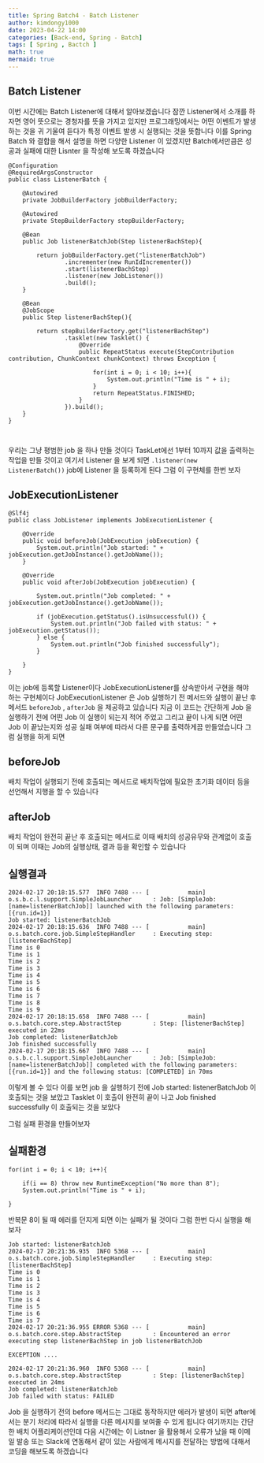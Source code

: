```yaml
---
title: Spring Batch4 - Batch Listener
author: kimdongy1000
date: 2023-04-22 14:00
categories: [Back-end, Spring - Batch]
tags: [ Spring , Bactch ]
math: true
mermaid: true
---
```


## Batch Listener
이번 시간에는 Batch Listener에 대해서 알아보겠습니다 잠깐 Listener에서 소개를 하자면 영어 뜻으로는 경청자를 뜻을 가지고 있지만 프로그래밍에서는 어떤 이벤트가 발생하는 것을 귀 기울여 듣다가 특정 이벤트 발생 시 실행되는 것을 뜻합니다 이를 Spring Batch 와 결합을 해서 설명을 하면 다양한 Listener 이 있겠지만 Batch에서만큼은 성공과 실패에 대한 Lisnter 을 작성해 보도록 하겠습니다

```
@Configuration
@RequiredArgsConstructor
public class ListenerBatch {

    @Autowired
    private JobBuilderFactory jobBuilderFactory;

    @Autowired
    private StepBuilderFactory stepBuilderFactory;

    @Bean
    public Job listenerBatchJob(Step listenerBachStep){

        return jobBuilderFactory.get("listenerBatchJob")
                .incrementer(new RunIdIncrementer())
                .start(listenerBachStep)
                .listener(new JobListener())
                .build();
    }

    @Bean
    @JobScope
    public Step listenerBachStep(){

        return stepBuilderFactory.get("listenerBachStep")
                .tasklet(new Tasklet() {
                    @Override
                    public RepeatStatus execute(StepContribution contribution, ChunkContext chunkContext) throws Exception {

                        for(int i = 0; i < 10; i++){
                            System.out.println("Time is " + i);
                        }
                        return RepeatStatus.FINISHED;
                    }
                }).build();
    }
}



```
우리는 그냥 평범한 job 을 하나 만들 것이다 TaskLet에선 1부터 10까지 값을 출력하는 작업을 만들 것이고 여기서 Listener 을 보게 되면 `.listener(new ListenerBatch())` job에 Listener 을 등록하게 된다 그럼 이 구현체를 한번 보자


## JobExecutionListener
```
@Slf4j
public class JobListener implements JobExecutionListener {

    @Override
    public void beforeJob(JobExecution jobExecution) {
        System.out.println("Job started: " + jobExecution.getJobInstance().getJobName());
    }

    @Override
    public void afterJob(JobExecution jobExecution) {

        System.out.println("Job completed: " + jobExecution.getJobInstance().getJobName());
        
        if (jobExecution.getStatus().isUnsuccessful()) {
            System.out.println("Job failed with status: " + jobExecution.getStatus());
        } else {
            System.out.println("Job finished successfully");    
        }

    }
}

```

이는 job에 등록할 Listener이다 JobExecutionListener를 상속받아서 구현을 해야 하는 구현체이다 JobExecutionListener 은 Job 실행하기 전 메서드와 실행이 끝난 후 메서드 `beforeJob` , `afterJob` 을 제공하고 있습니다 지금 이 코드는 간단하게 Job 을 실행하기 전에 어떤 Job 이 실행이 되는지 적어 주었고 그리고 끝이 나게 되면 어떤 Job 이 끝났는지와 성공 실패 여부에 따라서 다른 문구를 출력하게끔 만들었습니다 그럼 실행을 하게 되면 

## beforeJob
배치 작업이 실행되기 전에 호출되는 메서드로 배치작업에 필요한 초기화 데이터 등을 선언해서 지행을 할 수 있습니다

## afterJob
배치 작업이 완전히 끝난 후 호출되는 메서드로 이때 배치의 성공유무와 관계없이 호출이 되며 이때는 Job의 실행상태, 결과 등을 확인할 수 있습니다

## 실행결과 

```
2024-02-17 20:18:15.577  INFO 7488 --- [           main] o.s.b.c.l.support.SimpleJobLauncher      : Job: [SimpleJob: [name=listenerBatchJob]] launched with the following parameters: [{run.id=1}]
Job started: listenerBatchJob
2024-02-17 20:18:15.636  INFO 7488 --- [           main] o.s.batch.core.job.SimpleStepHandler     : Executing step: [listenerBachStep]
Time is 0
Time is 1
Time is 2
Time is 3
Time is 4
Time is 5
Time is 6
Time is 7
Time is 8
Time is 9
2024-02-17 20:18:15.658  INFO 7488 --- [           main] o.s.batch.core.step.AbstractStep         : Step: [listenerBachStep] executed in 22ms
Job completed: listenerBatchJob
Job finished successfully
2024-02-17 20:18:15.667  INFO 7488 --- [           main] o.s.b.c.l.support.SimpleJobLauncher      : Job: [SimpleJob: [name=listenerBatchJob]] completed with the following parameters: [{run.id=1}] and the following status: [COMPLETED] in 70ms
```

이렇게 볼 수 있다 이를 보면 job 을 실행하기 전에 Job started: listenerBatchJob 이 호출되는 것을 보았고 Tasklet 이 호출이 완전히 끝이 나고 Job finished successfully 이 호출되는 것을 보았다

그럼 실패 환경을 만들어보자

## 실패환경
```
for(int i = 0; i < 10; i++){

    if(i == 8) throw new RuntimeException("No more than 8");
    System.out.println("Time is " + i);

}

```

반복문 8이 될 때 에러를 던지게 되면 이는 실패가 될 것이다 그럼 한번 다시 실행을 해보자

```
Job started: listenerBatchJob
2024-02-17 20:21:36.935  INFO 5368 --- [           main] o.s.batch.core.job.SimpleStepHandler     : Executing step: [listenerBachStep]
Time is 0
Time is 1
Time is 2
Time is 3
Time is 4
Time is 5
Time is 6
Time is 7
2024-02-17 20:21:36.955 ERROR 5368 --- [           main] o.s.batch.core.step.AbstractStep         : Encountered an error executing step listenerBachStep in job listenerBatchJob

EXCEPTION ....

2024-02-17 20:21:36.960  INFO 5368 --- [           main] o.s.batch.core.step.AbstractStep         : Step: [listenerBachStep] executed in 24ms
Job completed: listenerBatchJob
Job failed with status: FAILED

```
Job 을 실행하기 전의 before 메서드는 그대로 동작하지만 에러가 발생이 되면 after에서는 분기 처리에 따라서 실행을 다른 메시지를 보여줄 수 있게 됩니다
여기까지는 간단한 배치 어플리케이션인데 다음 시간에는 이 Listner 을 활용해서 오류가 났을 때 이메일 발송 또는 Slack에 연동해서 같이 있는 사람에게 메시지를 전달하는 방법에 대해서 코딩을 해보도록 하겠습니다

